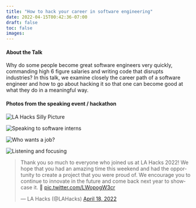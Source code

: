 ```yaml
---
title: "How to hack your career in software engineering"
date: 2022-04-15T00:42:36-07:00
draft: false
toc: false
images:
---
```


#### About the Talk
Why do some people become great software engineers very quickly, commanding high 6 figure salaries and writing code that disrupts industries? In this talk, we examine closely the career path of a software engineer and how to go about hacking it so that one can become good at what they do in a meaningful way.

#### Photos from the speaking event / hackathon

![LA Hacks Silly Picture](/img/talks/lahacks1.jpg)

![Speaking to software interns](/img/talks/lahacks2.jpg)

![Who wants a job?](/img/talks/lahacks3.jpg)

![Listening and focusing](/img/talks/lahacks4.jpg)

<blockquote class="twitter-tweet"><p lang="en" dir="ltr">Thank you so much to everyone who joined us at LA Hacks 2022! We hope that you had an amazing time this weekend and had the opportunity to create a project that you were proud of. We encourage you to continue to innovate in the future and come back next year to showcase it. 🥳 <a href="https://t.co/LWopogW3cr">pic.twitter.com/LWopogW3cr</a></p>&mdash; LA Hacks (@LAHacks) <a href="https://twitter.com/LAHacks/status/1515844329792688129?ref_src=twsrc%5Etfw">April 18, 2022</a></blockquote> <script async src="https://platform.twitter.com/widgets.js" charset="utf-8"></script>